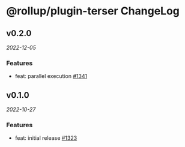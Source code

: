 # @rollup/plugin-terser ChangeLog

## v0.2.0

_2022-12-05_

### Features

- feat: parallel execution [#1341](https://github.com/rollup/plugins/pull/1341)

## v0.1.0

_2022-10-27_

### Features

- feat: initial release [#1323](https://github.com/rollup/plugins/pull/1323)

